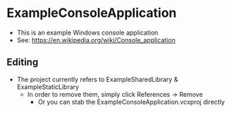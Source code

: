 # ExampleConsoleApplication

- This is an example Windows console application
- See: https://en.wikipedia.org/wiki/Console_application

## Editing

- The project currently refers to ExampleSharedLibrary & ExampleStaticLibrary
	- In order to remove them, simply click References -> Remove
		- Or you can stab the ExampleConsoleApplication.vcxproj directly